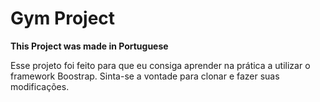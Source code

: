 # Gym Project
**This Project was made in Portuguese**

Esse projeto foi feito para que eu consiga aprender na prática a utilizar o framework Boostrap. Sinta-se a vontade
para clonar e fazer suas modificações.
